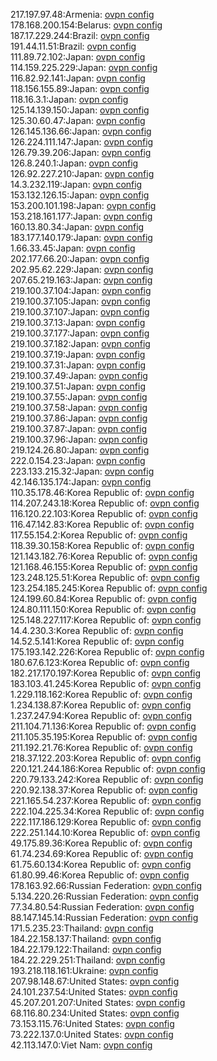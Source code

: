 217.197.97.48:Armenia: [ovpn config](vpn/217_197_97_48.ovpn)  
178.168.200.154:Belarus: [ovpn config](vpn/178_168_200_154.ovpn)  
187.17.229.244:Brazil: [ovpn config](vpn/187_17_229_244.ovpn)  
191.44.11.51:Brazil: [ovpn config](vpn/191_44_11_51.ovpn)  
111.89.72.102:Japan: [ovpn config](vpn/111_89_72_102.ovpn)  
114.159.225.229:Japan: [ovpn config](vpn/114_159_225_229.ovpn)  
116.82.92.141:Japan: [ovpn config](vpn/116_82_92_141.ovpn)  
118.156.155.89:Japan: [ovpn config](vpn/118_156_155_89.ovpn)  
118.16.3.1:Japan: [ovpn config](vpn/118_16_3_1.ovpn)  
125.14.139.150:Japan: [ovpn config](vpn/125_14_139_150.ovpn)  
125.30.60.47:Japan: [ovpn config](vpn/125_30_60_47.ovpn)  
126.145.136.66:Japan: [ovpn config](vpn/126_145_136_66.ovpn)  
126.224.111.147:Japan: [ovpn config](vpn/126_224_111_147.ovpn)  
126.79.39.206:Japan: [ovpn config](vpn/126_79_39_206.ovpn)  
126.8.240.1:Japan: [ovpn config](vpn/126_8_240_1.ovpn)  
126.92.227.210:Japan: [ovpn config](vpn/126_92_227_210.ovpn)  
14.3.232.119:Japan: [ovpn config](vpn/14_3_232_119.ovpn)  
153.132.126.15:Japan: [ovpn config](vpn/153_132_126_15.ovpn)  
153.200.101.198:Japan: [ovpn config](vpn/153_200_101_198.ovpn)  
153.218.161.177:Japan: [ovpn config](vpn/153_218_161_177.ovpn)  
160.13.80.34:Japan: [ovpn config](vpn/160_13_80_34.ovpn)  
183.177.140.179:Japan: [ovpn config](vpn/183_177_140_179.ovpn)  
1.66.33.45:Japan: [ovpn config](vpn/1_66_33_45.ovpn)  
202.177.66.20:Japan: [ovpn config](vpn/202_177_66_20.ovpn)  
202.95.62.229:Japan: [ovpn config](vpn/202_95_62_229.ovpn)  
207.65.219.163:Japan: [ovpn config](vpn/207_65_219_163.ovpn)  
219.100.37.104:Japan: [ovpn config](vpn/219_100_37_104.ovpn)  
219.100.37.105:Japan: [ovpn config](vpn/219_100_37_105.ovpn)  
219.100.37.107:Japan: [ovpn config](vpn/219_100_37_107.ovpn)  
219.100.37.13:Japan: [ovpn config](vpn/219_100_37_13.ovpn)  
219.100.37.177:Japan: [ovpn config](vpn/219_100_37_177.ovpn)  
219.100.37.182:Japan: [ovpn config](vpn/219_100_37_182.ovpn)  
219.100.37.19:Japan: [ovpn config](vpn/219_100_37_19.ovpn)  
219.100.37.31:Japan: [ovpn config](vpn/219_100_37_31.ovpn)  
219.100.37.49:Japan: [ovpn config](vpn/219_100_37_49.ovpn)  
219.100.37.51:Japan: [ovpn config](vpn/219_100_37_51.ovpn)  
219.100.37.55:Japan: [ovpn config](vpn/219_100_37_55.ovpn)  
219.100.37.58:Japan: [ovpn config](vpn/219_100_37_58.ovpn)  
219.100.37.86:Japan: [ovpn config](vpn/219_100_37_86.ovpn)  
219.100.37.87:Japan: [ovpn config](vpn/219_100_37_87.ovpn)  
219.100.37.96:Japan: [ovpn config](vpn/219_100_37_96.ovpn)  
219.124.26.80:Japan: [ovpn config](vpn/219_124_26_80.ovpn)  
222.0.154.23:Japan: [ovpn config](vpn/222_0_154_23.ovpn)  
223.133.215.32:Japan: [ovpn config](vpn/223_133_215_32.ovpn)  
42.146.135.174:Japan: [ovpn config](vpn/42_146_135_174.ovpn)  
110.35.178.46:Korea Republic of: [ovpn config](vpn/110_35_178_46.ovpn)  
114.207.243.18:Korea Republic of: [ovpn config](vpn/114_207_243_18.ovpn)  
116.120.22.103:Korea Republic of: [ovpn config](vpn/116_120_22_103.ovpn)  
116.47.142.83:Korea Republic of: [ovpn config](vpn/116_47_142_83.ovpn)  
117.55.154.2:Korea Republic of: [ovpn config](vpn/117_55_154_2.ovpn)  
118.39.30.158:Korea Republic of: [ovpn config](vpn/118_39_30_158.ovpn)  
121.143.182.76:Korea Republic of: [ovpn config](vpn/121_143_182_76.ovpn)  
121.168.46.155:Korea Republic of: [ovpn config](vpn/121_168_46_155.ovpn)  
123.248.125.51:Korea Republic of: [ovpn config](vpn/123_248_125_51.ovpn)  
123.254.185.245:Korea Republic of: [ovpn config](vpn/123_254_185_245.ovpn)  
124.199.60.84:Korea Republic of: [ovpn config](vpn/124_199_60_84.ovpn)  
124.80.111.150:Korea Republic of: [ovpn config](vpn/124_80_111_150.ovpn)  
125.148.227.117:Korea Republic of: [ovpn config](vpn/125_148_227_117.ovpn)  
14.4.230.3:Korea Republic of: [ovpn config](vpn/14_4_230_3.ovpn)  
14.52.5.141:Korea Republic of: [ovpn config](vpn/14_52_5_141.ovpn)  
175.193.142.226:Korea Republic of: [ovpn config](vpn/175_193_142_226.ovpn)  
180.67.6.123:Korea Republic of: [ovpn config](vpn/180_67_6_123.ovpn)  
182.217.170.197:Korea Republic of: [ovpn config](vpn/182_217_170_197.ovpn)  
183.103.41.245:Korea Republic of: [ovpn config](vpn/183_103_41_245.ovpn)  
1.229.118.162:Korea Republic of: [ovpn config](vpn/1_229_118_162.ovpn)  
1.234.138.87:Korea Republic of: [ovpn config](vpn/1_234_138_87.ovpn)  
1.237.247.94:Korea Republic of: [ovpn config](vpn/1_237_247_94.ovpn)  
211.104.71.136:Korea Republic of: [ovpn config](vpn/211_104_71_136.ovpn)  
211.105.35.195:Korea Republic of: [ovpn config](vpn/211_105_35_195.ovpn)  
211.192.21.76:Korea Republic of: [ovpn config](vpn/211_192_21_76.ovpn)  
218.37.122.203:Korea Republic of: [ovpn config](vpn/218_37_122_203.ovpn)  
220.121.244.186:Korea Republic of: [ovpn config](vpn/220_121_244_186.ovpn)  
220.79.133.242:Korea Republic of: [ovpn config](vpn/220_79_133_242.ovpn)  
220.92.138.37:Korea Republic of: [ovpn config](vpn/220_92_138_37.ovpn)  
221.165.54.237:Korea Republic of: [ovpn config](vpn/221_165_54_237.ovpn)  
222.104.225.34:Korea Republic of: [ovpn config](vpn/222_104_225_34.ovpn)  
222.117.186.129:Korea Republic of: [ovpn config](vpn/222_117_186_129.ovpn)  
222.251.144.10:Korea Republic of: [ovpn config](vpn/222_251_144_10.ovpn)  
49.175.89.36:Korea Republic of: [ovpn config](vpn/49_175_89_36.ovpn)  
61.74.234.69:Korea Republic of: [ovpn config](vpn/61_74_234_69.ovpn)  
61.75.60.134:Korea Republic of: [ovpn config](vpn/61_75_60_134.ovpn)  
61.80.99.46:Korea Republic of: [ovpn config](vpn/61_80_99_46.ovpn)  
178.163.92.66:Russian Federation: [ovpn config](vpn/178_163_92_66.ovpn)  
5.134.220.26:Russian Federation: [ovpn config](vpn/5_134_220_26.ovpn)  
77.34.80.54:Russian Federation: [ovpn config](vpn/77_34_80_54.ovpn)  
88.147.145.14:Russian Federation: [ovpn config](vpn/88_147_145_14.ovpn)  
171.5.235.23:Thailand: [ovpn config](vpn/171_5_235_23.ovpn)  
184.22.158.137:Thailand: [ovpn config](vpn/184_22_158_137.ovpn)  
184.22.179.122:Thailand: [ovpn config](vpn/184_22_179_122.ovpn)  
184.22.229.251:Thailand: [ovpn config](vpn/184_22_229_251.ovpn)  
193.218.118.161:Ukraine: [ovpn config](vpn/193_218_118_161.ovpn)  
207.98.148.67:United States: [ovpn config](vpn/207_98_148_67.ovpn)  
24.101.237.54:United States: [ovpn config](vpn/24_101_237_54.ovpn)  
45.207.201.207:United States: [ovpn config](vpn/45_207_201_207.ovpn)  
68.116.80.234:United States: [ovpn config](vpn/68_116_80_234.ovpn)  
73.153.115.76:United States: [ovpn config](vpn/73_153_115_76.ovpn)  
73.222.137.0:United States: [ovpn config](vpn/73_222_137_0.ovpn)  
42.113.147.0:Viet Nam: [ovpn config](vpn/42_113_147_0.ovpn)  
